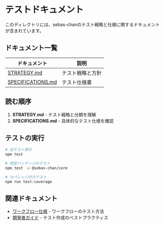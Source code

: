 # テストドキュメント

このディレクトリには、sebas-chanのテスト戦略と仕様に関するドキュメントが含まれています。

## ドキュメント一覧

| ドキュメント                           | 説明             |
| -------------------------------------- | ---------------- |
| [STRATEGY.md](STRATEGY.md)             | テスト戦略と方針 |
| [SPECIFICATIONS.md](SPECIFICATIONS.md) | テスト仕様書     |

## 読む順序

1. **STRATEGY.md** - テスト戦略と分類を理解
2. **SPECIFICATIONS.md** - 具体的なテスト仕様を確認

## テストの実行

```bash
# 全テスト実行
npm test

# 特定パッケージのテスト
npm test -w @sebas-chan/core

# カバレッジ付きテスト
npm run test:coverage
```

## 関連ドキュメント

- [ワークフロー仕様](../workflows/) - ワークフローのテスト方法
- [開発者ガイド](../workflows/DEVELOPER_GUIDE.md) - テスト作成のベストプラクティス
